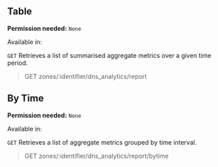 ## Table

**Permission needed:** `None`

Available in:



`GET` Retrieves a list of summarised aggregate metrics over a given time period.

> GET zones/:identifier/dns_analytics/report


## By Time

**Permission needed:** `None`

Available in:



`GET` Retrieves a list of aggregate metrics grouped by time interval.

> GET zones/:identifier/dns_analytics/report/bytime
